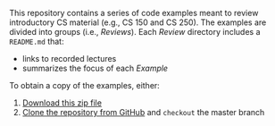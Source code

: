 This repository contains a series of code examples meant to review introductory
CS material (e.g., CS 150 and CS 250). The examples are divided into groups
(i.e., *Reviews*). Each *Review* directory includes a `README.md` that:

  - links to recorded lectures
  - summarizes the focus of each *Example*

To obtain a copy of the examples, either:

  1. [Download this zip file](https://github.com/cstkennedy/review-examples/archive/refs/heads/master.zip)
  2. [Clone the repository from
     GitHub](https://github.com/cstkennedy/review-examples) and `checkout` the
     master branch
